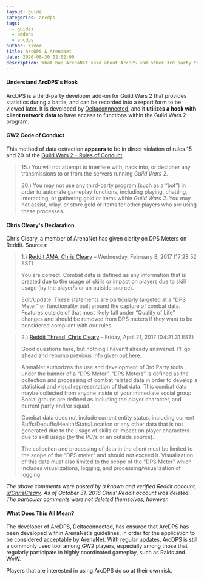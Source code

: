 ```yaml
---
layout: guide
categories: arcdps
tags:
  - guides
  - addons
  - arcdps
author: Xivor
title: ArcDPS & ArenaNet
date: 2020-08-30 02:02:00
description: What has ArenaNet said about ArcDPS and other 3rd party tools?
---
```


#### Understand ArcDPS's Hook

ArcDPS is a third-party developer add-on for Guild Wars 2 that provides statistics during a battle, and can be recorded into a report form to be viewed later. <!--more-->It is developed by [Deltaconnnected](https://www.deltaconnected.com/arcdps/), and it **utilizes a hook with client network data** to have access to functions within the Guild Wars 2 program.

#### GW2 Code of Conduct

This method of data extraction **appears** to be in direct violation of rules 15 and 20 of the [Guild Wars 2 – Rules of Conduct](https://www.guildwars2.com/en/legal/guild-wars-2-rules-of-conduct/).

> 15.) You will not attempt to interfere with, hack into, or decipher any transmissions to or from the servers running *Guild Wars* 2.
>
>
> 20.) You may not use any third-party program (such as a “bot”) in order to automate gameplay functions, including playing, chatting, interacting, or gathering gold or items within *Guild Wars 2*. You may not assist, relay, or store gold or items for other players who are using these processes.

#### Chris Cleary's Declaration

Chris Cleary, a member of ArenaNet has given clarity on DPS Meters on Reddit. Sources:

> 1.) [Reddit AMA, Chris Cleary](https://www.reddit.com/r/Guildwars2/comments/5svug8/the_head_of_the_snake_devs_here_ask_us_anything/ddi8p8y/?context=0) – Wednesday, February 8, 2017 (17:28:52 EST)
>
>
> You are correct. Combat data is defined as any information that is created due to the usage of skills or impact on players due to skill usage (by the player/s or an outside source).
>
>
> Edit/Update: These statements are particularly targeted at a “DPS Meter” or functionality built around the capture of combat data. Features outside of that most likely fall under “Quality of Life” changes and should be removed from DPS meters if they want to be considered compliant with our rules.

> 2.) [Reddit Thread, Chris Cleary](https://www.reddit.com/r/Guildwars2/comments/66m13h/anet_this_really_should_be_part_of_the_game/dgjwapj/) – Friday, April 21, 2017 (04:21:31 EST)
>
>
> Good questions here, but nothing I haven’t already answered. I’ll go ahead and rebump previous info given out here.
>
>
> ArenaNet authorizes the use and development of 3rd Party tools under the banner of a “DPS Meter”. “DPS Meters” is defined as the collection and processing of combat related data in order to develop a statistical and visual representation of that data. This combat data maybe collected from anyone inside of your immediate social group. Social groups are defined as including the player character, and current party and/or squad.
>
>
> Combat data does not include current entity status, including current Buffs/Debuffs/Health/Stats/Location or any other data that is not generated due to the usage of skills or impact on player characters due to skill usage (by the PC/s or an outside source).
>
>
> The collection and processing of data in the client must be limited to the scope of the “DPS meter” and should not exceed it. Visualization of this data must also limited to the scope of the “DPS Meter” which includes visualizations, logging, and processing/visualization of logging.

*The above comments were posted by a known and verified Reddit account,* [*u/ChrisCleary*](https://www.reddit.com/user/ChrisCleary)*. As of October 31, 2018 Chris’ Reddit account was deleted. The particular comments were not deleted themselves, however.*

#### What Does This All Mean?

The developer of ArcDPS, Deltaconnected, has ensured that ArcDPS has been developed within ArenaNet’s guidelines, in order for the application to be considered acceptable by ArenaNet. With regular updates, ArcDPS is still a commonly used tool among GW2 players, especially among those that regularly participate in highly coordinated gameplay, such as Raids and WvW.

Players that are interested in using ArcDPS do so at their own risk.